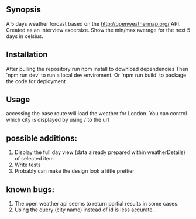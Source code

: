 ## Synopsis

A 5 days weather forcast based on the http://openweathermap.org/ API.
Created as an Interview excersize.
Show the min/max average for the next 5 days in celsius.

## Installation

After pulling the repository run npm install to download dependencies
Then 'npm run dev' to run a local dev enviroment.
Or 'npm run build' to package the code for deployment

## Usage
accessing the base route will load the weather for London. 
You can control which city is displayed by using /<cityname> to the url

## possible additions:
1. Display the full day view (data already prepared within weatherDetails) of selected item
2. Write tests
3. Probably can make the design look a little prettier

## known bugs:
1. The open weather api seems to return partial results in some cases.
2. Using the query (city name) instead of id is less accurate.
